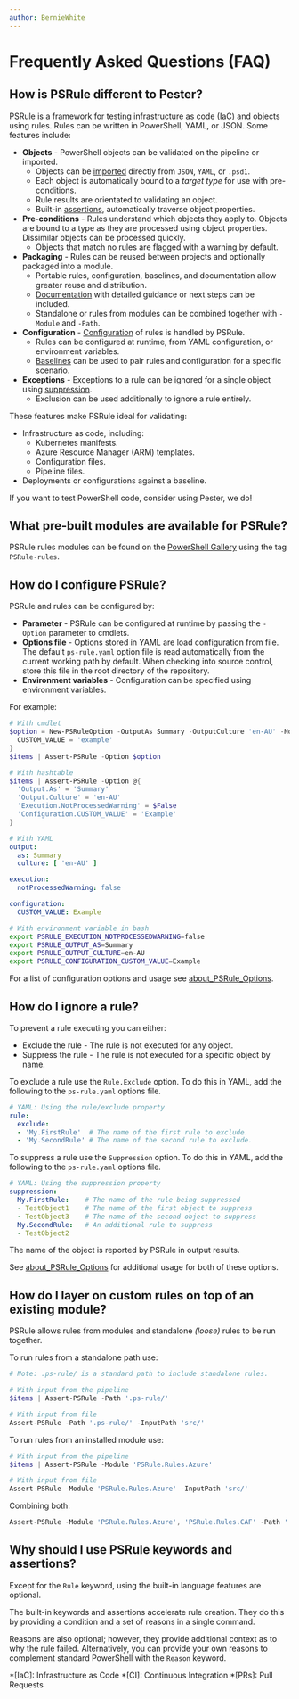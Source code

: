 ```yaml
---
author: BernieWhite
---
```


# Frequently Asked Questions (FAQ)

## How is PSRule different to Pester?

PSRule is a framework for testing infrastructure as code (IaC) and objects using rules.
Rules can be written in PowerShell, YAML, or JSON.
Some features include:

- **Objects** - PowerShell objects can be validated on the pipeline or imported.
  - Objects can be [imported][format] directly from `JSON`, `YAML`, or `.psd1`.
  - Each object is automatically bound to a _target type_ for use with pre-conditions.
  - Rule results are orientated to validating an object.
  - Built-in [assertions][about_PSRule_Assert], automatically traverse object properties.
- **Pre-conditions** - Rules understand which objects they apply to.
Objects are bound to a type as they are processed using object properties.
Dissimilar objects can be processed quickly.
  - Objects that match no rules are flagged with a warning by default.
- **Packaging** - Rules can be reused between projects and optionally packaged into a module.
  - Portable rules, configuration, baselines, and documentation allow greater reuse and distribution.
  - [Documentation][about_PSRule_Docs] with detailed guidance or next steps can be included.
  - Standalone or rules from modules can be combined together with `-Module` and `-Path`.
- **Configuration** - [Configuration] of rules is handled by PSRule.
  - Rules can be configured at runtime, from YAML configuration, or environment variables.
  - [Baselines][about_PSRule_Baseline] can be used to pair rules and configuration for a specific scenario.
- **Exceptions** - Exceptions to a rule can be ignored for a single object using [suppression].
  - Exclusion can be used additionally to ignore a rule entirely.

These features make PSRule ideal for validating:

- Infrastructure as code, including:
  - Kubernetes manifests.
  - Azure Resource Manager (ARM) templates.
  - Configuration files.
  - Pipeline files.
- Deployments or configurations against a baseline.

If you want to test PowerShell code, consider using Pester, we do!

## What pre-built modules are available for PSRule?

PSRule rules modules can be found on the [PowerShell Gallery][PSRule-rules] using the tag `PSRule-rules`.

## How do I configure PSRule?

PSRule and rules can be configured by:

- **Parameter** - PSRule can be configured at runtime by passing the `-Option` parameter to cmdlets.
- **Options file** - Options stored in YAML are load configuration from file.
The default `ps-rule.yaml` option file is read automatically from the current working path by default.
When checking into source control, store this file in the root directory of the repository.
- **Environment variables** - Configuration can be specified using environment variables.

For example:

```powershell
# With cmdlet
$option = New-PSRuleOption -OutputAs Summary -OutputCulture 'en-AU' -NotProcessedWarning $False -Configuration @{
  CUSTOM_VALUE = 'example'
}
$items | Assert-PSRule -Option $option

# With hashtable
$items | Assert-PSRule -Option @{
  'Output.As' = 'Summary'
  'Output.Culture' = 'en-AU'
  'Execution.NotProcessedWarning' = $False
  'Configuration.CUSTOM_VALUE' = 'Example'
}
```

```yaml
# With YAML
output:
  as: Summary
  culture: [ 'en-AU' ]

execution:
  notProcessedWarning: false

configuration:
  CUSTOM_VALUE: Example
```

```bash
# With environment variable in bash
export PSRULE_EXECUTION_NOTPROCESSEDWARNING=false
export PSRULE_OUTPUT_AS=Summary
export PSRULE_OUTPUT_CULTURE=en-AU
export PSRULE_CONFIGURATION_CUSTOM_VALUE=Example
```

For a list of configuration options and usage see [about_PSRule_Options].

## How do I ignore a rule?

To prevent a rule executing you can either:

- Exclude the rule - The rule is not executed for any object.
- Suppress the rule - The rule is not executed for a specific object by name.

To exclude a rule use the `Rule.Exclude` option.
To do this in YAML, add the following to the `ps-rule.yaml` options file.

```yaml
# YAML: Using the rule/exclude property
rule:
  exclude:
  - 'My.FirstRule'  # The name of the first rule to exclude.
  - 'My.SecondRule' # The name of the second rule to exclude.
```

To suppress a rule use the `Suppression` option.
To do this in YAML, add the following to the `ps-rule.yaml` options file.

```yaml
# YAML: Using the suppression property
suppression:
  My.FirstRule:    # The name of the rule being suppressed
  - TestObject1    # The name of the first object to suppress
  - TestObject3    # The name of the second object to suppress
  My.SecondRule:   # An additional rule to suppress
  - TestObject2
```

The name of the object is reported by PSRule in output results.

See [about_PSRule_Options] for additional usage for both of these options.

## How do I layer on custom rules on top of an existing module?

PSRule allows rules from modules and standalone _(loose)_ rules to be run together.

To run rules from a standalone path use:

```powershell
# Note: .ps-rule/ is a standard path to include standalone rules.

# With input from the pipeline
$items | Assert-PSRule -Path '.ps-rule/'

# With input from file
Assert-PSRule -Path '.ps-rule/' -InputPath 'src/'
```

To run rules from an installed module use:

```powershell
# With input from the pipeline
$items | Assert-PSRule -Module 'PSRule.Rules.Azure'

# With input from file
Assert-PSRule -Module 'PSRule.Rules.Azure' -InputPath 'src/'
```

Combining both:

```powershell
Assert-PSRule -Module 'PSRule.Rules.Azure', 'PSRule.Rules.CAF' -Path '.ps-rule/' -InputPath 'src/'
```

## Why should I use PSRule keywords and assertions?

Except for the `Rule` keyword, using the built-in language features are optional.

The built-in keywords and assertions accelerate rule creation.
They do this by providing a condition and a set of reasons in a single command.

Reasons are also optional; however, they provide additional context as to why the rule failed.
Alternatively, you can provide your own reasons to complement standard PowerShell with the `Reason` keyword.

*[IaC]: Infrastructure as Code
*[CI]: Continuous Integration
*[PRs]: Pull Requests

[about_PSRule_Assert]: concepts/PSRule/en-US/about_PSRule_Assert.md
[about_PSRule_Baseline]: concepts/PSRule/en-US/about_PSRule_Baseline.md
[about_PSRule_Docs]: concepts/PSRule/en-US/about_PSRule_Docs.md
[about_PSRule_Options]: concepts/PSRule/en-US/about_PSRule_Options.md
[extension-pipelines]: https://marketplace.visualstudio.com/items?itemName=bewhite.ps-rule
[extension-github]: https://github.com/marketplace/actions/psrule
[PSRule-rules]: https://www.powershellgallery.com/packages?q=Tags%3A%22PSRule-rules%22
[configuration]: concepts/PSRule/en-US/about_PSRule_Options.md#configuration
[suppression]: concepts/PSRule/en-US/about_PSRule_Options.md#suppression
[format]: concepts/PSRule/en-US/about_PSRule_Options.md#inputformat
